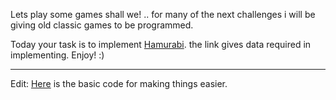 

Lets play some games shall we! .. for many of the next challenges i will be giving old classic games to be programmed.

Today your task is to implement [Hamurabi](http://atariarchives.org/basicgames/showpage.php?page=78). the link gives data required in implementing. Enjoy! :)

* * *

Edit: [Here](http://pastebin.com/LvsZHGTd) is the basic code for making things easier.

